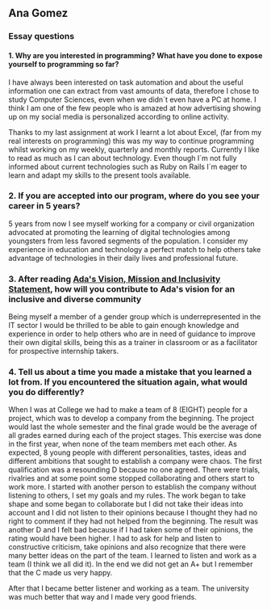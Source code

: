 
## Ana Gomez

### Essay questions

#### 1. Why are you interested in programming? What have you done to expose yourself to programming so far? 

I have always been interested on task automation and about the useful information one can extract from vast amounts of data, therefore I chose to study Computer Sciences, even when we didn´t even have a PC at home. I think I am one of the few people who is amazed at how advertising showing up on my social media is personalized according to online activity.

Thanks to my last assignment at work I learnt a lot about Excel, (far from my real interests on programming) this was my way to continue programming whilst working on my weekly, quarterly and monthly reports. Currently I like to read as much as I can about technology. Even though I´m not fully informed about current technologies such as Ruby on Rails I´m eager to learn and adapt my skills to the present tools available. 
 
### 2. If you are accepted into our program, where do you see your career in 5 years? 

5 years from now I see myself working for a company or civil organization advocated at promoting the learning of digital technologies among youngsters from less favored segments of the population. I consider my experience in education and technology a perfect match to help others take advantage of technologies in their daily lives and professional future.

### 3. After reading [Ada's Vision, Mission and Inclusivity Statement](http://adadevelopersacademy.org/program), how will you contribute to Ada's vision for an inclusive and diverse community

Being myself a member of a gender group which is underrepresented in the IT sector I would be thrilled to be able to gain enough knowledge and experience in order to help others who are in need of guidance to improve their own digital skills, being this as a trainer in classroom or as a facilitator for prospective internship takers.

### 4. Tell us about a time you made a mistake that you learned a lot from. If you encountered the situation again, what would you do differently? 

When I was at College we had to make a team of 8 (EIGHT) people for a project, which was to develop a company from the beginning. The project would last the whole semester and the final grade would be the average of all grades earned during each of the project stages. This exercise was done in the first year, when none of the team members met each other. As expected, 8 young people with different personalities, tastes, ideas and different ambitions that sought to establish a company were chaos. The first qualification was a resounding D because no one agreed. There were trials, rivalries and at some point some stopped collaborating and others start to work more. I started with another person to establish the company without listening to others, I set my goals and my rules. The work began to take shape and some began to collaborate but I did not take their ideas into account and I did not listen to their opinions because I thought they had no right to comment if they had not helped from the beginning. The result was another D and I felt bad because if I had taken some of their opinions, the rating would have been higher. I had to ask for help and listen to constructive criticism, take opinions and also recognize that there were many better ideas on the part of the team. I learned to listen and work as a team (I think we all did it). In the end we did not get an A+ but I remember that the C made us very happy.

After that I became better listener and working as a team. The university was much better that way and I made very good friends.

